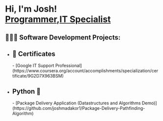 <h1>Hi, I'm Josh! <br/><a href="https://github.com/BlairEthan">Programmer</a>,<a href="(https://www.linkedin.com/in/blair-knowles-6798b8134/)">IT Specialist </a></h>

<h2>👨🏾‍💻 Software Development Projects:</h2>

- <h2><b> 📃 Certificates</b></h2>
  - [Google IT Support Professional](https://www.coursera.org/account/accomplishments/specialization/certificate/9G2D7X963BSM)

- <h2><b>Python 🐍</b></h2>
  - [Package Delivery Application (Datastructures and Algorithms Demo)](https://github.com/joshmadakor1/Package-Delivery-Pathfinding-Algorithm)







